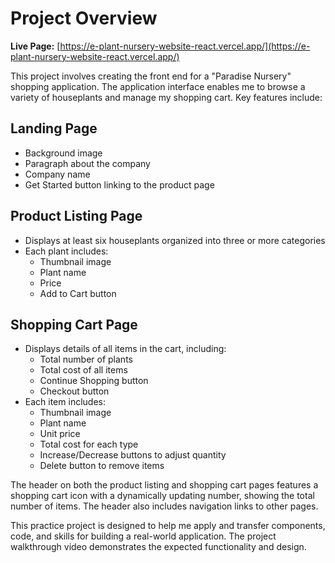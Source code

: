 # Project Overview

**Live Page:** [https://e-plant-nursery-website-react.vercel.app/](https://e-plant-nursery-website-react.vercel.app/)

This project involves creating the front end for a "Paradise Nursery" shopping application. The application interface enables me to browse a variety of houseplants and manage my shopping cart. Key features include:

## Landing Page
- Background image
- Paragraph about the company
- Company name
- Get Started button linking to the product page

## Product Listing Page
- Displays at least six houseplants organized into three or more categories
- Each plant includes:
  - Thumbnail image
  - Plant name
  - Price
  - Add to Cart button

## Shopping Cart Page
- Displays details of all items in the cart, including:
  - Total number of plants
  - Total cost of all items
  - Continue Shopping button
  - Checkout button
- Each item includes:
  - Thumbnail image
  - Plant name
  - Unit price
  - Total cost for each type
  - Increase/Decrease buttons to adjust quantity
  - Delete button to remove items

The header on both the product listing and shopping cart pages features a shopping cart icon with a dynamically updating number, showing the total number of items. The header also includes navigation links to other pages.

This practice project is designed to help me apply and transfer components, code, and skills for building a real-world application. The project walkthrough video demonstrates the expected functionality and design.
